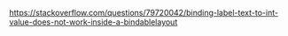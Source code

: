 https://stackoverflow.com/questions/79720042/binding-label-text-to-int-value-does-not-work-inside-a-bindablelayout
